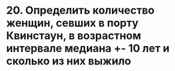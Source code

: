 # 20. Определить количество женщин, севших в порту Квинстаун, в возрастном интервале медиана +- 10 лет и сколько из них выжило
